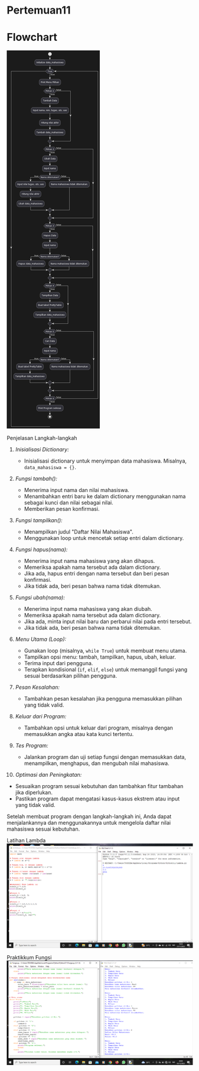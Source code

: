 # Pertemuan11

# Flowchart
![gambar](image.png)

Penjelasan Langkah-langkah

1. *Inisialisasi Dictionary:*
   - Inisialisasi dictionary untuk menyimpan data mahasiswa. Misalnya, `data_mahasiswa = {}`.

2. *Fungsi tambah():*
   - Menerima input nama dan nilai mahasiswa.
   - Menambahkan entri baru ke dalam dictionary menggunakan nama sebagai kunci dan nilai sebagai nilai.
   - Memberikan pesan konfirmasi.

3. *Fungsi tampilkan():*
   - Menampilkan judul "Daftar Nilai Mahasiswa".
   - Menggunakan loop untuk mencetak setiap entri dalam dictionary.

4. *Fungsi hapus(nama):*
   - Menerima input nama mahasiswa yang akan dihapus.
   - Memeriksa apakah nama tersebut ada dalam dictionary.
   - Jika ada, hapus entri dengan nama tersebut dan beri pesan konfirmasi.
   - Jika tidak ada, beri pesan bahwa nama tidak ditemukan.

5. *Fungsi ubah(nama):*
   - Menerima input nama mahasiswa yang akan diubah.
   - Memeriksa apakah nama tersebut ada dalam dictionary.
   - Jika ada, minta input nilai baru dan perbarui nilai pada entri tersebut.
   - Jika tidak ada, beri pesan bahwa nama tidak ditemukan.

6. *Menu Utama (Loop):*
   - Gunakan loop (misalnya, `while True`) untuk membuat menu utama.
   - Tampilkan opsi menu: tambah, tampilkan, hapus, ubah, keluar.
   - Terima input dari pengguna.
   - Terapkan kondisional (`if`, `elif`, `else`) untuk memanggil fungsi yang sesuai berdasarkan pilihan pengguna.

7. *Pesan Kesalahan:*
   - Tambahkan pesan kesalahan jika pengguna memasukkan pilihan yang tidak valid.

8. *Keluar dari Program:*
   - Tambahkan opsi untuk keluar dari program, misalnya dengan memasukkan angka atau kata kunci tertentu.

9. *Tes Program:*
   - Jalankan program dan uji setiap fungsi dengan memasukkan data, menampilkan, menghapus, dan mengubah nilai mahasiswa.

10. *Optimasi dan Peningkatan:*
   - Sesuaikan program sesuai kebutuhan dan tambahkan fitur tambahan jika diperlukan.
   - Pastikan program dapat mengatasi kasus-kasus ekstrem atau input yang tidak valid.

Setelah membuat program dengan langkah-langkah ini, Anda dapat menjalankannya dan menggunakannya untuk mengelola daftar nilai mahasiswa sesuai kebutuhan.

Latihan Lambda
![gambar](lambda.png)

Praktikkum Fungsi
![gambar](fungsi.png)
